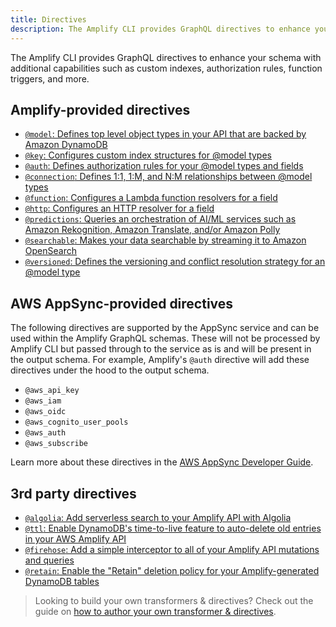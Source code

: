 ```yaml
---
title: Directives
description: The Amplify CLI provides GraphQL directives to enhance your schema with additional capabilities, such as custom indexes, authorization rules, function triggers and more.
---
```


The Amplify CLI provides GraphQL directives to enhance your schema with additional capabilities such as custom indexes, authorization rules, function triggers, and more.

## Amplify-provided directives

- [`@model`: Defines top level object types in your API that are backed by Amazon DynamoDB](~/cli/graphql-transformer/model.md)
- [`@key`: Configures custom index structures for @model types](~/cli/graphql-transformer/key.md)
- [`@auth`: Defines authorization rules for your @model types and fields](~/cli/graphql-transformer/auth.md)
- [`@connection`: Defines 1:1, 1:M, and N:M relationships between @model types](~/cli/graphql-transformer/connection.md)
- [`@function`: Configures a Lambda function resolvers for a field](~/cli/graphql-transformer/function.md)
- [`@http`: Configures an HTTP resolver for a field](~/cli/graphql-transformer/http.md)
- [`@predictions`: Queries an orchestration of AI/ML services such as Amazon Rekognition, Amazon Translate, and/or Amazon Polly](~/cli/graphql-transformer/predictions.md)
- [`@searchable`: Makes your data searchable by streaming it to Amazon OpenSearch](~/cli/graphql-transformer/searchable.md)
- [`@versioned`: Defines the versioning and conflict resolution strategy for an @model type](~/cli/graphql-transformer/versioned.md)

## AWS AppSync-provided directives

The following directives are supported by the AppSync service and can be used within the Amplify GraphQL schemas. These will not be processed by Amplify CLI but passed through to the service as is and will be present in the output schema. For example, Amplify's `@auth` directive will add these directives under the hood to the output schema.

- `@aws_api_key`
- `@aws_iam`
- `@aws_oidc`
- `@aws_cognito_user_pools`
- `@aws_auth`
- `@aws_subscribe`

Learn more about these directives in the [AWS AppSync Developer Guide](https://docs.aws.amazon.com/appsync/latest/devguide/security-authz.html).

## 3rd party directives

- [`@algolia`: Add serverless search to your Amplify API with Algolia](https://github.com/thefinnomenon/graphql-algolia-transformer)
- [`@ttl`: Enable DynamoDB's time-to-live feature to auto-delete old entries in your AWS Amplify API](https://github.com/flogy/graphql-ttl-transformer)
- [`@firehose`: Add a simple interceptor to all of your Amplify API mutations and queries](https://github.com/LaugnaHealth/graphql-firehose-transformer)
- [`@retain`: Enable the "Retain" deletion policy for your Amplify-generated DynamoDB tables](https://github.com/flogy/graphql-retain-transformer)

> Looking to build your own transformers & directives? Check out the guide on [how to author your own transformer & directives](~/cli/plugins/authoring.md#authoring-custom-graphql-transformers--directives).
